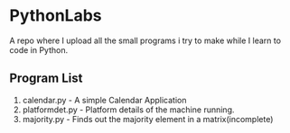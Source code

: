 # PythonLabs
A repo where I upload all the small programs i try to make while I learn to code in Python.

## Program List
1. calendar.py - A simple Calendar Application
2. platformdet.py - Platform details of the machine running.
3. majority.py - Finds out the majority element in a matrix(incomplete)

